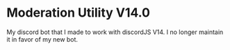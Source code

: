 # Moderation Utility V14.0

My discord bot that I made to work with discordJS V14. I no longer maintain it in favor of my new bot.